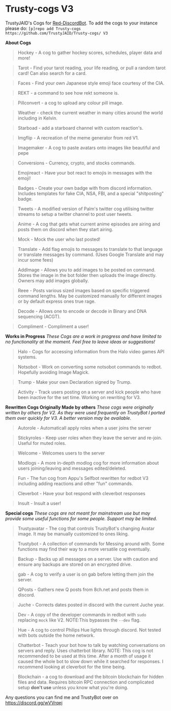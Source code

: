# Trusty-cogs V3
TrustyJAID's Cogs for  [Red-DiscordBot](https://github.com/Cog-Creators/Red-DiscordBot/tree/V3/develop).
To add the cogs to your instance please do: `[p]repo add Trusty-cogs https://github.com/TrustyJAID/Trusty-cogs/ V3`

**About Cogs**

>Hockey - A cog to gather hockey scores, schedules, player data and more!

>Tarot - Find your tarot reading, your life reading, or pull a random tarot card! Can also search for a card.

>Faces - Find your own Japanese style emoji face courtesy of the CIA.

>REKT - a command to see how rekt someone is.

>Pillconvert - a cog to upload any colour pill image.

>Weather - check the current weather in many cities around the world including in Kelvin.

>Starboad - add a starboard channel with custom reaction's.

>Imgflip - A recreation of the meme generator from red V1.

>Imagemaker - A cog to paste avatars onto images like beautiful and pepe

>Conversions - Currency, crypto, and stocks commands.

>Emojireact - Have your bot react to emojis in messages with the emoji!

>Badges - Create your own badge with from discord information. Includes templates for fake CIA, NSA, FBI, and a special "shitposting" badge.

>Tweets - A modified version of Palm's twitter cog utilising twitter streams to setup a twitter channel to post user tweets.

>Anime - A cog that gets what current anime episodes are airing and posts them on discord when they start airing.

>Mock - Mock the user who last posted!

>Translate - Add flag emojis to messages to translate to that language or translate messages by command. (Uses Google Translate and may incur some fees)

>AddImage - Allows you to add images to be posted on command. Stores the image in the bot folder then uploads the image directly. Owners may add images globally.

>Reee - Posts various sized images based on specific triggered command lengths. May be customized manually for different images or by default express ones true rage.

>Decode - Allows one to encode or decode in Binary and DNA sequencing (ACGT).

>Compliment - Compliment a user!

**Works in Progress**
*These Cogs are a work in progress and have limited to no functionality at the moment. Feel free to leave ideas or suggestions!*

>Halo - Cogs for accessing information from the Halo video games API systems.

>Notsobot - Work on converting some notsobot commands to redbot. Hopefully avoiding Image Magick.

>Trump - Make your own Declaration signed by Trump.

>Activity - Track users posting on a server and kick people who have been inactive for the set time. Working on rewriting for V3.


**Rewritten Cogs Originally Made by others**
*These cogs were originally written by others for V2. As they were used frequently on TrustyBot I ported them over quickly for V3. A better version may be available.*

>Autorole - Automaticall apply roles when a user joins the server

>Stickyroles - Keep user roles when they leave the server and re-join. Useful for muted roles.

>Welcome - Welcomes users to the server

>Modlogs - A more in-depth modlog cog for more information about users joining/leaving and messages edited/deleted.

>Fun - The fun cog from Appu's Selfbot rewritten for redbot V3 including adding reactions and other "fun" commands.

>Cleverbot - Have your bot respond with cleverbot responses

>Insult - Insult a user!

**Special cogs**
*These cogs are not meant for mainstream use but may provide some useful functions for some people. Support may be limited.*

>Trustyavatar - The cog that controls TrustyBot's changing Avatar image. It may be manually customized to ones liking.

>Trustybot - A collection of commands for Messing around with. Some functions may find their way to a more versatile cog eventually.

>Backup - Backs up all messages on a server. Use with caution and ensure any backups are stored on an encrypted drive.

>gab - A cog to verify a user is on gab before letting them join the server.

>QPosts - Gathers new Q posts from 8ch.net and posts them in discord.

>Juche - Corrects dates posted in discord with the current Juche year.

>Dev - A copy of the developer commands in redbot with `sudo` replacing `mock` like V2. NOTE:This bypasses the `--dev` flag.

>Hue - A cog to control Philips Hue lights through discord. Not tested with bots outside the home network.

>Chatterbot - Teach your bot how to talk by watching conversations on servers and reply. Uses chatterbot library. NOTE: This cog is not recommended to be used at this time. After a month of usage it caused the whole bot to slow down while it searched for responses. I recommend looking at cleverbot for the time being.

>Blockchain - a cog to download and the bitcoin blockchain for hidden files and data. Requires bitcoin RPC connection and complicated setup **don't use** unless you know what you're doing.

Any questions you can find me and TrustyBot over on https://discord.gg/wVVrqej
